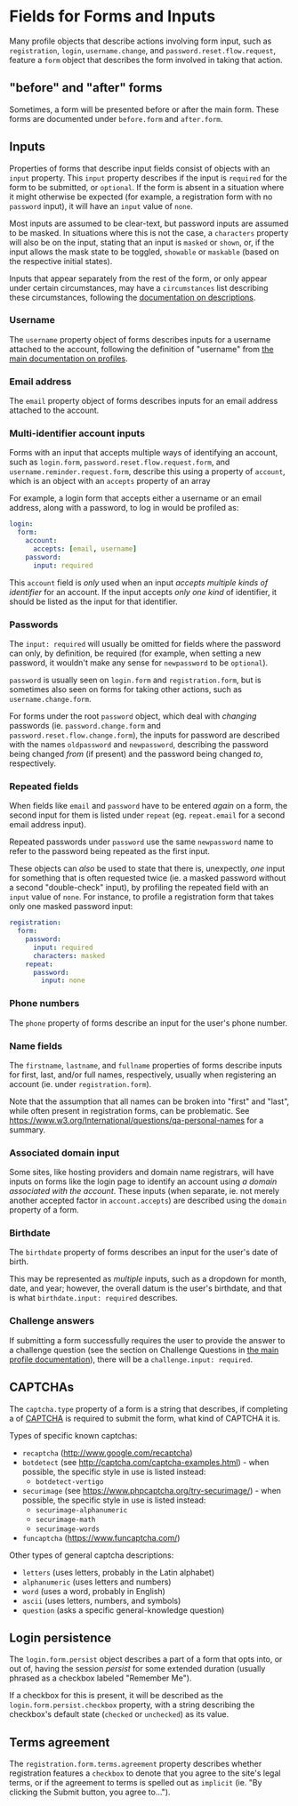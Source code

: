 # Fields for Forms and Inputs

Many profile objects that describe actions involving form input, such as `registration`, `login`, `username.change`, and `password.reset.flow.request`, feature a `form` object that describes the form involved in taking that action.

## "before" and "after" forms

Sometimes, a form will be presented before or after the main form. These forms are documented under `before.form` and `after.form`.

## Inputs

Properties of forms that describe input fields consist of objects with an `input` property. This `input` property describes if the input is `required` for the form to be submitted, or `optional`. If the form is absent in a situation where it might otherwise be expected (for example, a registration form with no `password` input), it will have an `input` value of `none`.

Most inputs are assumed to be clear-text, but password inputs are assumed to be masked. In situations where this is not the case, a `characters` property will also be on the input, stating that an input is `masked` or `shown`, or, if the input allows the mask state to be toggled, `showable` or `maskable` (based on the respective initial states).

Inputs that appear separately from the rest of the form, or only appear under certain circumstances, may have a `circumstances` list describing these circumstances, following the [documentation on descriptions](descriptions.md).

### Username

The `username` property object of forms describes inputs for a username attached to the account, following the definition of "username" from [the main documentation on profiles](profiles.md).

### Email address

The `email` property object of forms describes inputs for an email address attached to the account.

### Multi-identifier account inputs

Forms with an input that accepts multiple ways of identifying an account, such as `login.form`, `password.reset.flow.request.form`, and `username.reminder.request.form`, describe this using a property of `account`, which is an object with an `accepts` property of an array

For example, a login form that accepts either a username or an email address, along with a password, to log in would be profiled as:

```yaml
login:
  form:
    account:
      accepts: [email, username]
    password:
      input: required
```

This `account` field is *only* used when an input *accepts multiple kinds of identifier* for an account. If the input accepts *only one kind* of identifier, it should be listed as the input for that identifier.

### Passwords

The `input: required` will usually be omitted for fields where the password can only, by definition, be required (for example, when setting a new password, it wouldn't make any sense for `newpassword` to be `optional`).

`password` is usually seen on `login.form` and `registration.form`, but is sometimes also seen on forms for taking other actions, such as `username.change.form`.

For forms under the root `password` object, which deal with *changing* passwords (ie. `password.change.form` and `password.reset.flow.change.form`), the inputs for password are described with the names `oldpassword` and `newpassword`, describing the password being changed *from* (if present) and the password being changed *to*, respectively.

### Repeated fields

When fields like `email` and `password` have to be entered *again* on a form, the second input for them is listed under `repeat` (eg. `repeat.email` for a second email address input).

Repeated passwords under `password` use the same `newpassword` name to refer to the password being repeated as the first input.

These objects can *also* be used to state that there is, unexpectly, *one* input for something that is often requested twice (ie. a masked password without a second "double-check" input), by profiling the repeated field with an `input` value of `none`. For instance, to profile a registration form that takes only one masked password input:

```yaml
registration:
  form:
    password:
      input: required
      characters: masked
    repeat:
      password:
        input: none
```

### Phone numbers

The `phone` property of forms describe an input for the user's phone number.

### Name fields

The `firstname`, `lastname`, and `fullname` properties of forms describe inputs for first, last, and/or full names, respectively, usually when registering an account (ie. under `registration.form`).

Note that the assumption that all names can be broken into "first" and "last", while often present in registration forms, can be problematic. See https://www.w3.org/International/questions/qa-personal-names for a summary.

### Associated domain input

Some sites, like hosting providers and domain name registrars, will have inputs on forms like the login page to identify an account using *a domain associated with the account*. These inputs (when separate, ie. not merely another accepted factor in `account.accepts`) are described using the `domain` property of a form.

### Birthdate

The `birthdate` property of forms describes an input for the user's date of birth.

This may be represented as *multiple* inputs, such as a dropdown for month, date, and year; however, the overall datum is the user's birthdate, and that is what `birthdate.input: required` describes.

### Challenge answers

If submitting a form successfully requires the user to provide the answer to a challenge question (see the section on Challenge Questions in [the main profile documentation](sessions.md)), there will be a `challenge.input: required`.

## CAPTCHAs

The `captcha.type` property of a form is a string that describes, if completing a of [CAPTCHA](https://en.wikipedia.org/wiki/CAPTCHA) is required to submit the form, what kind of CAPTCHA it is.

Types of specific known captchas:

- `recaptcha` (http://www.google.com/recaptcha)
- `botdetect` (see http://captcha.com/captcha-examples.html) - when possible, the specific style in use is listed instead:
  - `botdetect-vertigo`
- `securimage` (see https://www.phpcaptcha.org/try-securimage/) - when possible, the specific style in use is listed instead:
  - `securimage-alphanumeric`
  - `securimage-math`
  - `securimage-words`
- `funcaptcha` (https://www.funcaptcha.com/)

Other types of general captcha descriptions:

- `letters` (uses letters, probably in the Latin alphabet)
- `alphanumeric` (uses letters and numbers)
- `word` (uses a word, probably in English)
- `ascii` (uses letters, numbers, and symbols)
- `question` (asks a specific general-knowledge question)

## Login persistence

The `login.form.persist` object describes a part of a form that opts into, or out of, having the session *persist* for some extended duration (usually phrased as a checkbox labeled "Remember Me").

If a checkbox for this is present, it will be described as the `login.form.persist.checkbox` property, with a string describing the checkbox's default state (`checked` or `unchecked`) as its value.

## Terms agreement

The `registration.form.terms.agreement` property describes whether registration features a `checkbox` to denote that you agree to the site's legal terms, or if the agreement to terms is spelled out as `implicit` (ie. "By clicking the Submit button, you agree to...").
